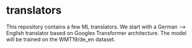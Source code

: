 # translators
This repository contains a few ML translators. We start with a German --> English translator based on Googles Transformer architecture. The model will be trained on the WMT19/de_en dataset. 
